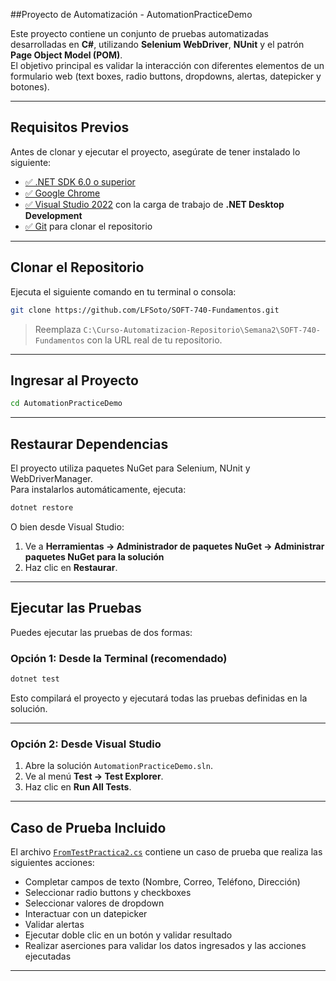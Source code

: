##Proyecto de Automatización - AutomationPracticeDemo

Este proyecto contiene un conjunto de pruebas automatizadas desarrolladas en **C#**, utilizando **Selenium WebDriver**, **NUnit** y el patrón **Page Object Model (POM)**.  
El objetivo principal es validar la interacción con diferentes elementos de un formulario web (text boxes, radio buttons, dropdowns, alertas, datepicker y botones).

---

## Requisitos Previos

Antes de clonar y ejecutar el proyecto, asegúrate de tener instalado lo siguiente:

- [✅ .NET SDK 6.0 o superior](https://dotnet.microsoft.com/download)
- [✅ Google Chrome](https://www.google.com/chrome/)
- [✅ Visual Studio 2022](https://visualstudio.microsoft.com/) con la carga de trabajo de **.NET Desktop Development**
- [✅ Git](https://git-scm.com/) para clonar el repositorio

---

## Clonar el Repositorio

Ejecuta el siguiente comando en tu terminal o consola:

```bash
git clone https://github.com/LFSoto/SOFT-740-Fundamentos.git
```

> Reemplaza `C:\Curso-Automatizacion-Repositorio\Semana2\SOFT-740-Fundamentos` con la URL real de tu repositorio.

---

## Ingresar al Proyecto

```bash
cd AutomationPracticeDemo
```

---

## Restaurar Dependencias

El proyecto utiliza paquetes NuGet para Selenium, NUnit y WebDriverManager.  
Para instalarlos automáticamente, ejecuta:

```bash
dotnet restore
```

O bien desde Visual Studio:

1. Ve a **Herramientas → Administrador de paquetes NuGet → Administrar paquetes NuGet para la solución**  
2. Haz clic en **Restaurar**.

---

## Ejecutar las Pruebas

Puedes ejecutar las pruebas de dos formas:

### Opción 1: Desde la Terminal (recomendado)

```bash
dotnet test
```

Esto compilará el proyecto y ejecutará todas las pruebas definidas en la solución.

---

### Opción 2: Desde Visual Studio

1. Abre la solución `AutomationPracticeDemo.sln`.
2. Ve al menú **Test → Test Explorer**.
3. Haz clic en **Run All Tests**.

---

## Caso de Prueba Incluido

El archivo [`FromTestPractica2.cs`](./Tests/Tests/FromTestPractica2.cs) contiene un caso de prueba que realiza las siguientes acciones:

- Completar campos de texto (Nombre, Correo, Teléfono, Dirección)
- Seleccionar radio buttons y checkboxes
- Seleccionar valores de dropdown
- Interactuar con un datepicker
- Validar alertas
- Ejecutar doble clic en un botón y validar resultado
- Realizar aserciones para validar los datos ingresados y las acciones ejecutadas

---
